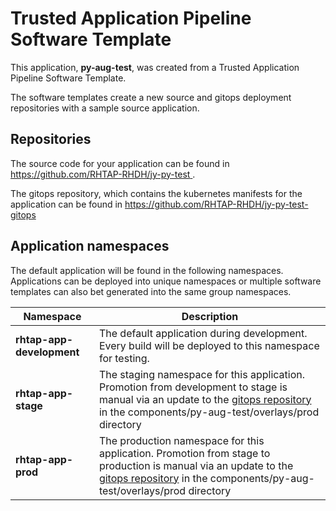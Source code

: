 # Trusted Application Pipeline Software Template

This application, **py-aug-test**, was created from a Trusted Application Pipeline Software Template.

The software templates create a new source and gitops deployment repositories with a sample source application. 

## Repositories

The source code for your application can be found in [https://github.com/RHTAP-RHDH/jy-py-test ](https://github.com/RHTAP-RHDH/jy-py-test ).
 
The gitops repository, which contains the kubernetes manifests for the application can be found in 
[https://github.com/RHTAP-RHDH/jy-py-test-gitops ](https://github.com/RHTAP-RHDH/jy-py-test-gitops ) 

## Application namespaces 

The default application will be found in the following namespaces. Applications can be deployed into unique namespaces or multiple software templates can also bet generated into the same group namespaces.  

|  Namespace   |  Description   |  
| -------- | -------- |   
| **rhtap-app-development** | The default application during development. Every build will be deployed to this namespace for testing. | 
| **rhtap-app-stage** | The staging namespace for this application. Promotion from development to stage is manual via an update to the [gitops repository](https://github.com/RHTAP-RHDH/jy-py-test-gitops ) in the components/py-aug-test/overlays/prod directory |  
| **rhtap-app-prod** | The production namespace for this application. Promotion from stage to production is manual via an update to the [gitops repository](https://github.com/RHTAP-RHDH/jy-py-test-gitops ) in the components/py-aug-test/overlays/prod directory | 